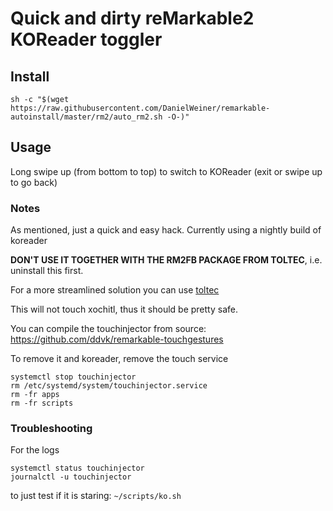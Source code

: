 # Quick and dirty reMarkable2 KOReader toggler

## Install

```
sh -c "$(wget https://raw.githubusercontent.com/DanielWeiner/remarkable-autoinstall/master/rm2/auto_rm2.sh -O-)" 
```

## Usage
Long swipe up (from bottom to top) to switch to KOReader (exit or swipe up to go back)


### Notes

As mentioned, just a quick and easy hack. Currently using a nightly build of koreader

**DON'T USE IT TOGETHER WITH THE RM2FB PACKAGE FROM TOLTEC**, i.e. uninstall this first.


For a more streamlined solution you can use [toltec](https://github.com/toltec-dev)


This will not touch xochitl, thus it should be pretty safe.

You can compile the touchinjector from source: https://github.com/ddvk/remarkable-touchgestures

To remove it and koreader, remove the touch service
```
systemctl stop touchinjector
rm /etc/systemd/system/touchinjector.service
rm -fr apps
rm -fr scripts
```

### Troubleshooting
For the logs
```
systemctl status touchinjector
journalctl -u touchinjector
```

to just test if it is staring: `~/scripts/ko.sh`
